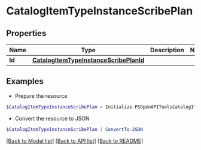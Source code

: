 # CatalogItemTypeInstanceScribePlan
## Properties

Name | Type | Description | Notes
------------ | ------------- | ------------- | -------------
**Id** | [**CatalogItemTypeInstanceScribePlanId**](CatalogItemTypeInstanceScribePlanId.md) |  | 

## Examples

- Prepare the resource
```powershell
$CatalogItemTypeInstanceScribePlan = Initialize-PSOpenAPIToolsCatalogItemTypeInstanceScribePlan  -Id null
```

- Convert the resource to JSON
```powershell
$CatalogItemTypeInstanceScribePlan | ConvertTo-JSON
```

[[Back to Model list]](../README.md#documentation-for-models) [[Back to API list]](../README.md#documentation-for-api-endpoints) [[Back to README]](../README.md)

